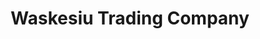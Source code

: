 ---
title: "Waskesiu Trading Company"
url: /waskesiu-lake/waskesiu-trading-company/
shop: Lebensmittel
---